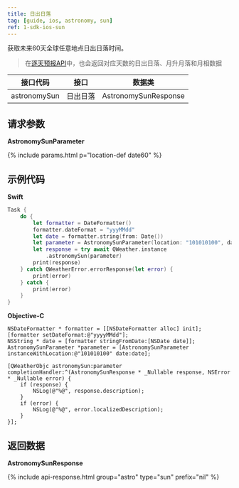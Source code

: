 ```yaml
---
title: 日出日落
tag: [guide, ios, astronomy, sun]
ref: 1-sdk-ios-sun
---
```


获取未来60天全球任意地点日出日落时间。

> 在[逐天预报API](/docs/api/weather)中，也会返回对应天数的日出日落、月升月落和月相数据

| 接口代码           | 接口     | 数据类       |
| -------------------------- | -------- | ------------ |
| astronomySun | 日出日落 | AstronomySunResponse |

## 请求参数

**AstronomySunParameter**

{% include params.html p="location-def date60" %}

## 示例代码

**Swift**

```swift
Task {
    do {
        let formatter = DateFormatter()
        formatter.dateFormat = "yyyMMdd"
        let date = formatter.string(from: Date())
        let parameter = AstronomySunParameter(location: "101010100", date: date)
        let response = try await QWeather.instance
            .astronomySun(parameter)
        print(response)
    } catch QWeatherError.errorResponse(let error) {
        print(error)
    } catch {
        print(error)
    }
}
```

**Objective-C**

```objc
NSDateFormatter * formatter = [[NSDateFormatter alloc] init];
[formatter setDateFormat:@"yyyyMMdd"];
NSString * date = [formatter stringFromDate:[NSDate date]];
AstronomySunParameter *parameter = [AstronomySunParameter instanceWithLocation:@"101010100" date:date];

[QWeatherObjc astronomySun:parameter completionHandler:^(AstronomySunResponse * _Nullable response, NSError * _Nullable error) {
    if (response) {
        NSLog(@"%@", response.description);
    }
    if (error) {
        NSLog(@"%@", error.localizedDescription);
    }
}];
```
     
## 返回数据

**AstronomySunResponse**

{% include api-response.html group="astro" type="sun" prefix="nil" %}
